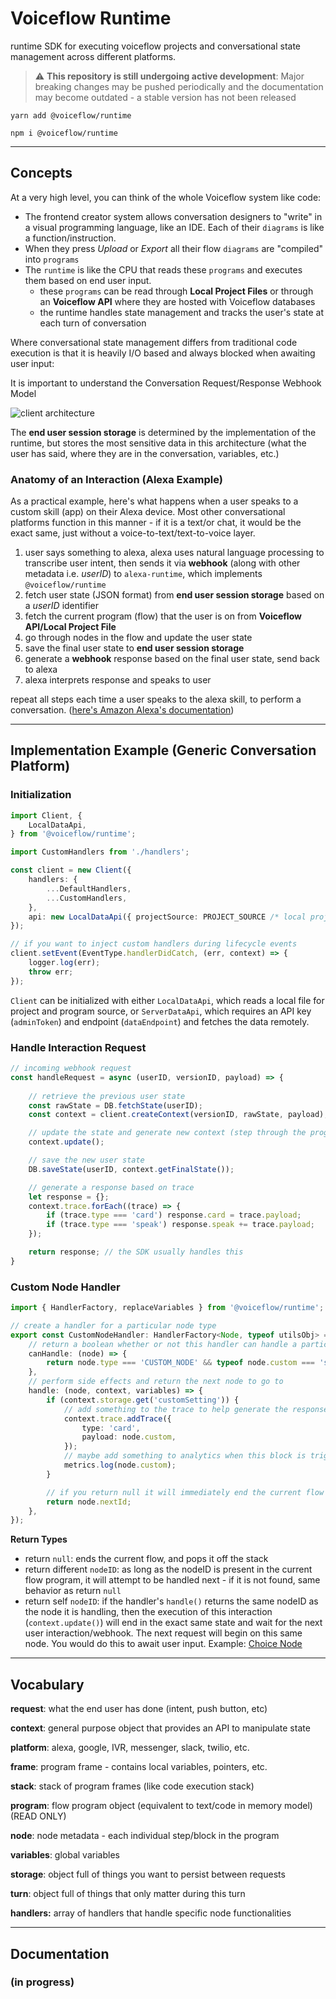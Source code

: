 # Voiceflow Runtime

runtime SDK for executing voiceflow projects and conversational state management across different platforms.

> ⚠️ **This repository is still undergoing active development**: Major breaking changes may be pushed periodically and the documentation may become outdated - a stable version has not been released

`yarn add @voiceflow/runtime`

`npm i @voiceflow/runtime`

---

## Concepts
At a very high level, you can think of the whole Voiceflow system like code:
* The frontend creator system allows conversation designers to "write" in a visual programming language, like an IDE. Each of their `diagrams` is like a function/instruction.
* When they press *Upload* or *Export* all their flow `diagrams` are "compiled" into `programs`
* The `runtime` is like the CPU that reads these `programs` and executes them based on end user input.
	* these `programs` can be read through **Local Project Files** or through an **Voiceflow API** where they are hosted with Voiceflow databases
	* the runtime handles state management and tracks the user's state at each turn of conversation

Where conversational state management differs from traditional code execution is that it is heavily I/O based and always blocked when awaiting user input:

It is important to understand the Conversation Request/Response Webhook Model

![client architecture](https://user-images.githubusercontent.com/5643574/99591510-e7886c00-29bc-11eb-83b2-843f75ff3cac.png)

The **end user session storage** is determined by the implementation of the runtime, but stores the most sensitive data in this architecture (what the user has said, where they are in the conversation, variables, etc.)

### Anatomy of an Interaction (Alexa Example)
As a practical example, here's what happens when a user speaks to a custom skill (app) on their Alexa device. Most other conversational platforms function in this manner - if it is a text/or chat, it would be the exact same, just without a voice-to-text/text-to-voice layer.

1. user says something to alexa, alexa uses natural language processing to transcribe user intent, then sends it via **webhook** (along with other metadata i.e. _userID_) to `alexa-runtime`, which implements `@voiceflow/runtime`
2. fetch user state (JSON format) from **end user session storage** based on a _userID_ identifier
3. fetch the current program (flow) that the user is on from **Voiceflow API/Local Project File**
4. go through nodes in the flow and update the user state
5. save the final user state to **end user session storage**
6. generate a **webhook** response based on the final user state, send back to alexa
7. alexa interprets response and speaks to user

repeat all steps each time a user speaks to the alexa skill, to perform a conversation.
([here's Amazon Alexa's documentation](https://developer.amazon.com/en-US/docs/alexa/custom-skills/request-and-response-json-reference.html))

---

## Implementation Example (Generic Conversation Platform)

### Initialization
```ts
import Client, { 
	LocalDataApi,
} from '@voiceflow/runtime';

import CustomHandlers from './handlers';

const client = new Client({
	handlers: {
		...DefaultHandlers,
		...CustomHandlers,
	},
	api: new LocalDataApi({ projectSource: PROJECT_SOURCE /* local project file */ }),
});

// if you want to inject custom handlers during lifecycle events
client.setEvent(EventType.handlerDidCatch, (err, context) => {
	logger.log(err);
	throw err;
});
```

`Client` can be initialized with either `LocalDataApi`, which reads a local file for project and program source, or `ServerDataApi`, which requires an API key (`adminToken`) and endpoint (`dataEndpoint`) and fetches the data remotely.


### Handle Interaction Request
```ts
// incoming webhook request
const handleRequest = async (userID, versionID, payload) => {
	
	// retrieve the previous user state
	const rawState = DB.fetchState(userID);
	const context = client.createContext(versionID, rawState, payload);

	// update the state and generate new context (step through the program)
	context.update();

	// save the new user state
	DB.saveState(userID, context.getFinalState());

	// generate a response based on trace
	let response = {};
	context.trace.forEach((trace) => {
		if (trace.type === 'card') response.card = trace.payload;
		if (trace.type === 'speak') response.speak += trace.payload;
	});

	return response; // the SDK usually handles this
}
```

### Custom Node Handler
```ts
import { HandlerFactory, replaceVariables } from '@voiceflow/runtime';

// create a handler for a particular node type
export const CustomNodeHandler: HandlerFactory<Node, typeof utilsObj> = (utils) => ({
	// return a boolean whether or not this handler can handle a particular node
	canHandle: (node) => {
		return node.type === 'CUSTOM_NODE' && typeof node.custom === 'string';
	},
	// perform side effects and return the next node to go to
	handle: (node, context, variables) => {
		if (context.storage.get('customSetting')) {
			// add something to the trace to help generate the response
			context.trace.addTrace({
				type: 'card',
				payload: node.custom,
			});
			// maybe add something to analytics when this block is triggered
			metrics.log(node.custom);
		}

		// if you return null it will immediately end the current flow
		return node.nextId;
	},
});
```
**Return Types**
* return `null`: ends the current flow, and pops it off the stack
* return different `nodeID`: as long as the nodeID is present in the current flow program, it will attempt to be handled next - if it is not found, same behavior as return `null`
* return self `nodeID`: if the handler's `handle()` returns the same nodeID as the node it is handling, then the execution of this interaction (`context.update()`) will end in the exact same state and wait for the next user interaction/webhook. The next request will begin on this same node. You would do this to await user input. Example: [Choice Node](https://github.com/voiceflow/alexa-runtime/blob/master/lib/services/voiceflow/handlers/interaction.ts)

---
## Vocabulary

**request**: what the end user has done (intent, push button, etc)

**context**: general purpose object that provides an API to manipulate state

**platform**: alexa, google, IVR, messenger, slack, twilio, etc.

**frame**: program frame - contains local variables, pointers, etc.

**stack**: stack of program frames (like code execution stack)

**program**: flow program object (equivalent to text/code in memory model) (READ ONLY)

**node**: node metadata - each individual step/block in the program

**variables**: global variables

**storage**: object full of things you want to persist between requests

**turn**: object full of things that only matter during this turn

**handlers:** array of handlers that handle specific node functionalities 

---
## Documentation

### (in progress)